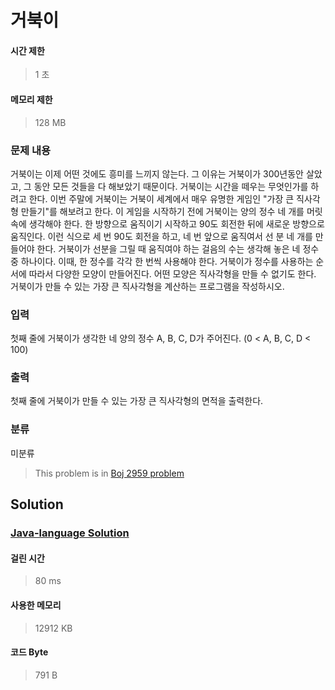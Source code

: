 # 거북이
#### 시간 제한
> 1 초
#### 메모리 제한
> 128 MB
### 문제 내용

거북이는 이제 어떤 것에도 흥미를 느끼지 않는다. 그 이유는 거북이가 300년동안 살았고, 그 동안 모든 것들을 다 해보았기 때문이다. 거북이는 시간을 떼우는 무엇인가를 하려고 한다. 이번 주말에 거북이는 거북이 세계에서 매우 유명한 게임인 "가장 큰 직사각형 만들기"를 해보려고 한다.
이 게임을 시작하기 전에 거북이는 양의 정수 네 개를 머릿 속에 생각해야 한다. 한 방향으로 움직이기 시작하고 90도 회전한 뒤에 새로운 방향으로 움직인다. 이런 식으로 세 번 90도 회전을 하고, 네 번 앞으로 움직여서 선 분 네 개를 만들어야 한다.
거북이가 선분을 그릴 때 움직여야 하는 걸음의 수는 생각해 놓은 네 정수중 하나이다. 이때, 한 정수를 각각 한 번씩 사용해야 한다. 거북이가 정수를 사용하는 순서에 따라서 다양한 모양이 만들어진다. 어떤 모양은 직사각형을 만들 수 없기도 한다.
거북이가 만들 수 있는 가장 큰 직사각형을 계산하는 프로그램을 작성하시오.

### 입력

첫째 줄에 거북이가 생각한 네 양의 정수 A, B, C, D가 주어진다. (0 < A, B, C, D < 100)

### 출력

첫째 줄에 거북이가 만들 수 있는 가장 큰 직사각형의 면적을 출력한다.

### 분류
미분류
> This problem is in [Boj 2959 problem](https://www.acmicpc.net/problem/2959)

## Solution
### [Java-language Solution](./main.java)
#### 걸린 시간
> 80 ms
#### 사용한 메모리
> 12912 KB
#### 코드 Byte
> 791 B
